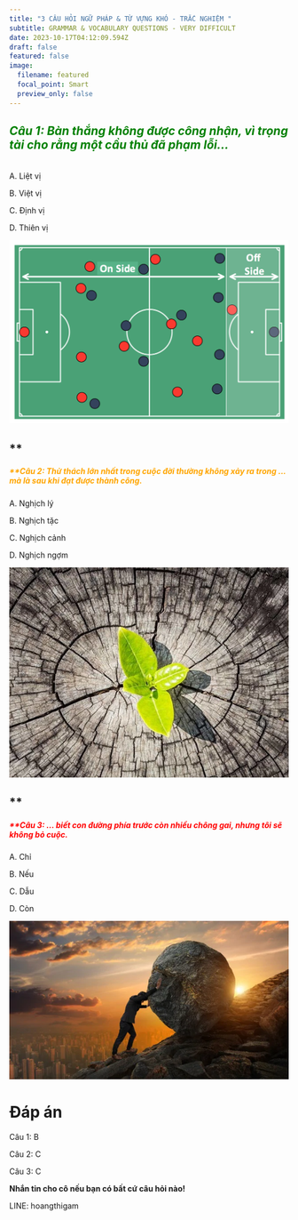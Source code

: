 ```yaml
---
title: "3 CÂU HỎI NGỮ PHÁP & TỪ VỰNG KHÓ - TRẮC NGHIỆM "
subtitle: GRAMMAR & VOCABULARY QUESTIONS - VERY DIFFICULT
date: 2023-10-17T04:12:09.594Z
draft: false
featured: false
image:
  filename: featured
  focal_point: Smart
  preview_only: false
---
```

## **<h5 style="color:GREEN;">** Câu 1: Bàn thắng không được công nhận, vì trọng tài cho rằng một cầu thủ đã phạm lỗi...</h5>

A. Liệt vị

B. Việt vị

C. Định vị

D. Thiên vị

![](sport-soccer-football-offside.png)

## **<h5 style="color:orange;">**Câu 2: Thử thách lớn nhất trong cuộc đời thường không xảy ra trong ... mà là sau khi đạt được thành công. </h5>

A. Nghịch lý

B. Nghịch tặc

C. Nghịch cảnh

D. Nghịch ngợm

![](avatar1671432168565-1671432168820862529146.jpg.webp)

## **<h5 style="color:red;">**Câu 3: ... biết con đường phía trước còn nhiều chông gai, nhưng tôi sẽ không bỏ cuộc.</h5>

A. Chỉ

B. Nếu

C. Dẫu

D. Còn

![](080420-1-.png.webp)

# Đáp án

Câu 1: B

Câu 2: C

Câu 3: C

**Nhắn tin cho cô nếu bạn có bất cứ câu hỏi nào!**

LINE: hoangthigam